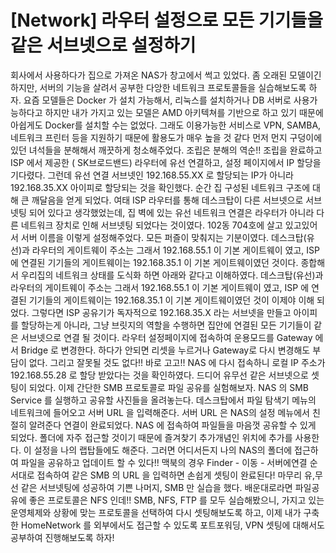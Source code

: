 # [Network] 라우터 설정으로 모든 기기들을 같은 서브넷으로 설정하기

회사에서 사용하다가 집으로 가져온 NAS가 창고에서 썩고 있었다. 좀 오래된 모델이긴 하지만, 서버의 기능을 살려서 공부한 다앙한 네트워크 프로토콜들을 실습해보도록 하자.
요즘 모델들은 Docker 가 설치 가능해서, 리눅스를 설치하거나 DB 서버로 사용가능하다고 하지만 내가 가지고 있는 모델은 AMD 아키텍쳐를 기반으로 하고 있기 때문에 아쉽게도 Docker를 설치할 수는 없었다.
그래도 이용가능한 서비스로 VPN, SAMBA, 네트워크 프린터 등을 지원하기 때문에 활용도가 매우 높을 것 같다
먼저 먼지 구덩이에 있던 녀석들을 분해해서 깨끗하게 청소해주었다.
조립은 분해의 역순!!
조립을 완료하고 ISP 에서 제공한 ( SK브로드밴드) 라우터에 유선 연결하고, 설정 페이지에서 IP 할당을 기다렸다.
그런데 유선 연결 서브넷인 192.168.55.XX 로 할당되는 IP가 아니라 192.168.35.XX 아이피로 할당되는 것을 확인했다.
순간 집 구성된 네트워크 구조에 대해 큰 깨달음을 얻게 되었다.
여태 ISP 라우터를 통해 데스크탑이 다른 서브넷으로 서브넷팅 되어 있다고 생각했었는데, 집 벽에 있는 유선 네트워크 연결은 라우터가 아니라 다른 네트워크 장치로 인해 서브넷팅 되었다는 것이였다.
102동 704호에 살고 있고있어서 서버 이름을 이렇게 설정해주었다.
모든 퍼즐이 맞춰지는 기분이였다.
데스크탑(유선)과 라우터의 게이트웨이 주소는 그래서 192.168.55.1 이 기본 게이트웨이 였고, ISP 에 연결된 기기들의 게이트웨이는 192.168.35.1 이 기본 게이트웨이였던 것이다.
종합해서 우리집의 네트워크 상태를 도식화 하면 아래와 같다고 이해하였다.
데스크탑(유선)과 라우터의 게이트웨이 주소는 그래서 192.168.55.1 이 기본 게이트웨이 였고, ISP 에 연결된 기기들의 게이트웨이는 192.168.35.1 이 기본 게이트웨이였던 것이 이제야 이해 되었다.
그렇다면 ISP 공유기가 독자적으로 192.168.35.X 라는 서브넷을 만들고 아이피를 할당하는게 아니라, 그냥 브릿지의 역할을 수행하면 집안에 연결된 모든 기기들이 같은 서브넷으로 연결 될 것이다.
라우터 설정페이지에 접속하여 운용모드를 Gateway 에서 Bridge 로 변경한다.
하다가 안되면 리셋을 누르거나 Gateway로 다시 변경해도 부담이 없다. 그리고 잘못될 것도 없다!! 바로 고고!!
NAS 에 다시 접속하니 로컬 IP 주소가 192.168.55.28 로 할당 받았다는 것을 확인하였다.
드디어 유무선 같은 서브넷으로 셋팅이 되었다. 이제 간단한 SMB 프로토콜로 파일 공유를 실험해보자.
NAS 의 SMB Service 를 실행하고 공유할 사진들을 올려놓는다.
데스크탑에서 파일 탐색기 메뉴의 네트워크에 들어오고 서버 URL 을 입력해준다.
서버 URL 은 NAS의 설정 메뉴에서 친절히 알려준다
연결이 완료되었다. NAS 에 접속하여 파일들을 마음껏 공유할 수 있게 되었다.
폴더에 자주 접근할 것이기 때문에 즐겨찾기 추가개념인 위치에 추가를 사용한다.
이 설정을 나의 랩탑들에도 해준다. 그러면 어디서든지 나의 NAS의 폴더에 접근하여 파일을 공유하고 업데이트 할 수 있다!!
맥북의 경우 Finder - 이동 - 서버에연결 순서대로 접속하여 같은 SMB 의 URL 을 입력하면 손쉽게 셋팅이 완료된다!
마무리
유,무선 같은 서브넷팅에 성공하여 기쁜 나머지, SMB 만 실습을 했다. 배운대로라면 파일공유에 좋은 프로토콜은 NFS 인데!!
SMB, NFS, FTP 를 모두 실습해봤으니, 가지고 있는 운영체제와 상황에 맞는 프로토콜을 선택하여 다시 셋팅해보도록 하고,
이제 내가 구축한 HomeNetwork 를 외부에서도 접근할 수 있도록 포트포워딩, VPN 셋팅에 대해서도 공부하여 진행해보도록 하자!